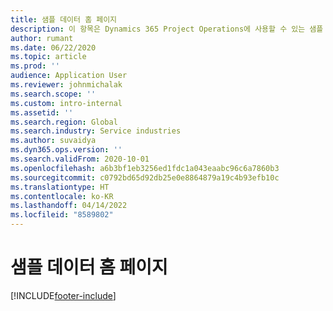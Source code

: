 ```yaml
---
title: 샘플 데이터 홈 페이지
description: 이 항목은 Dynamics 365 Project Operations에 사용할 수 있는 샘플 데이터에 대한 정보를 제공합니다.
author: rumant
ms.date: 06/22/2020
ms.topic: article
ms.prod: ''
audience: Application User
ms.reviewer: johnmichalak
ms.search.scope: ''
ms.custom: intro-internal
ms.assetid: ''
ms.search.region: Global
ms.search.industry: Service industries
ms.author: suvaidya
ms.dyn365.ops.version: ''
ms.search.validFrom: 2020-10-01
ms.openlocfilehash: a6b3bf1eb3256ed1fdc1a043eaabc96c6a7860b3
ms.sourcegitcommit: c0792bd65d92db25e0e8864879a19c4b93efb10c
ms.translationtype: HT
ms.contentlocale: ko-KR
ms.lasthandoff: 04/14/2022
ms.locfileid: "8589802"
---
```

# <a name="sample-data-home-page"></a>샘플 데이터 홈 페이지


[!INCLUDE[footer-include](../includes/footer-banner.md)]